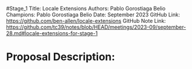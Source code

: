 #Stage_1
Title: Locale Extensions
Authors: Pablo Gorostiaga Belio
Champions: Pablo Gorostiaga Belio
Date: September 2023
GitHub Link: https://github.com/ben-allen/locale-extensions
GitHub Note Link: https://github.com/tc39/notes/blob/HEAD/meetings/2023-09/september-28.md#locale-extensions-for-stage-1

# Proposal Description:
